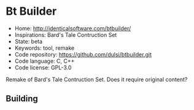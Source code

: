 # Bt Builder

- Home: http://identicalsoftware.com/btbuilder/
- Inspirations: Bard's Tale Contruction Set
- State: beta
- Keywords: tool, remake
- Code repository: https://github.com/dulsi/btbuilder.git
- Code language: C, C++
- Code license: GPL-3.0

Remake of Bard's Tale Contruction Set.
Does it require original content?

## Building
